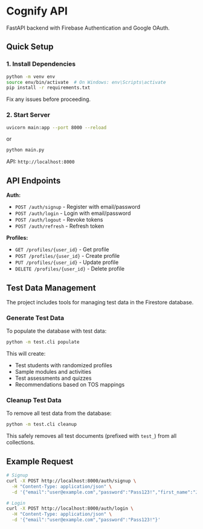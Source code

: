 # Cognify API

FastAPI backend with Firebase Authentication and Google OAuth.

## Quick Setup

### 1. Install Dependencies

```bash
python -m venv env
source env/bin/activate  # On Windows: env\Scripts\activate
pip install -r requirements.txt
```

Fix any issues before proceeding.

### 2. Start Server

```bash
uvicorn main:app --port 8000 --reload
```

or

```bash
python main.py
```

API: `http://localhost:8000`

## API Endpoints

**Auth:**

- `POST /auth/signup` - Register with email/password
- `POST /auth/login` - Login with email/password
- `POST /auth/logout` - Revoke tokens
- `POST /auth/refresh` - Refresh token

**Profiles:**

- `GET /profiles/{user_id}` - Get profile
- `POST /profiles/{user_id}` - Create profile
- `PUT /profiles/{user_id}` - Update profile
- `DELETE /profiles/{user_id}` - Delete profile

## Test Data Management

The project includes tools for managing test data in the Firestore database.

### Generate Test Data

To populate the database with test data:

```bash
python -m test.cli populate
```

This will create:

- Test students with randomized profiles
- Sample modules and activities
- Test assessments and quizzes
- Recommendations based on TOS mappings

### Cleanup Test Data

To remove all test data from the database:

```bash
python -m test.cli cleanup
```

This safely removes all test documents (prefixed with `test_`) from all collections.

## Example Request

```bash
# Signup
curl -X POST http://localhost:8000/auth/signup \
  -H "Content-Type: application/json" \
  -d '{"email":"user@example.com","password":"Pass123!","first_name":"John"}'

# Login
curl -X POST http://localhost:8000/auth/login \
  -H "Content-Type: application/json" \
  -d '{"email":"user@example.com","password":"Pass123!"}'
```
